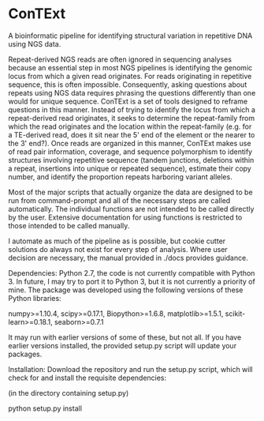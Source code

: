 # ConTExt
A bioinformatic pipeline for identifying structural variation in repetitive DNA using NGS data.

Repeat-derived NGS reads are often ignored in sequencing analyses because an essential step in most NGS pipelines is identifying the genomic locus from which a given read originates. For reads originating in repetitive sequence, this is often impossible. Consequently, asking questions about repeats using NGS data requires phrasing the questions differently than one would for unique sequence. ConTExt is a set of tools designed to reframe questions in this manner. Instead of trying to identify the locus from which a repeat-derived read originates, it seeks to determine the repeat-family from which the read originates and the location within the repeat-family (e.g. for a TE-derived read, does it sit near the 5' end of the element or the nearer to the 3' end?). Once reads are organized in this manner, ConTExt makes use of read pair information, coverage, and sequence polymorphism to identify structures involving repetitive sequence (tandem junctions, deletions within a repeat, insertions into unique or repeated sequence), estimate their copy number, and identify the proportion repeats harboring variant alleles. 

Most of the major scripts that actually organize the data are designed to be run from command-prompt and all of the necessary steps are called automatically. The individual functions are not intended to be called directly by the user. Extensive documentation for using functions is restricted to those intended to be called manually.  

I automate as much of the pipeline as is possible, but cookie cutter solutions do always not exist for every step of analysis. Where user decision are necessary, the manual provided in ./docs provides guidance. 

Dependencies:
Python 2.7, the code is not currently compatible with Python 3. In future, I may try to port it to Python 3, but it is not currently a priority of mine. The package was developed using the following versions of these Python libraries:

numpy>=1.10.4, scipy>=0.17.1, Biopython>=1.6.8, matplotlib>=1.5.1, scikit-learn>=0.18.1, seaborn>=0.7.1

It may run with earlier versions of some of these, but not all. If you have earlier versions installed, the provided setup.py script will update your packages.


Installation:
Download the repository and run the setup.py script, which will check for and install the requisite dependencies:

(in the directory containing setup.py)

python setup.py install


